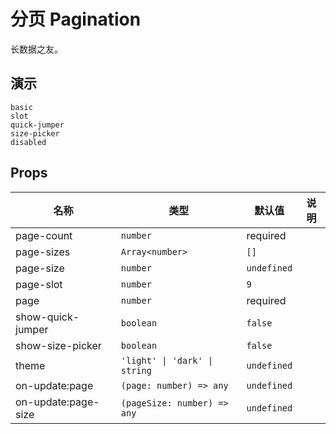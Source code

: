 # 分页 Pagination
<!--single-column-->
长数据之友。

## 演示
```demo
basic
slot
quick-jumper
size-picker
disabled
```

## Props
|名称|类型|默认值|说明|
|-|-|-|-|
|page-count|`number`|required||
|page-sizes|`Array<number>`|`[]`||
|page-size|`number`|`undefined`||
|page-slot|`number`|`9`||
|page|`number`|required||
|show-quick-jumper|`boolean`|`false`||
|show-size-picker|`boolean`|`false`||
|theme|`'light' \| 'dark' \| string`|`undefined`||
|on-update:page|`(page: number) => any`|`undefined`||
|on-update:page-size|`(pageSize: number) => any`|`undefined`||
